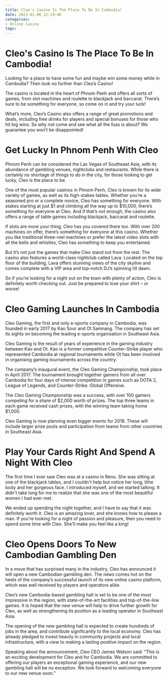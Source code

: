 ```yaml
---
title: Cleo's Casino Is The Place To Be In Cambodia! 
date: 2023-01-06 22:19:46
categories:
- Online Casino
tags:
---
```



#  Cleo's Casino Is The Place To Be In Cambodia! 

Looking for a place to have some fun and maybe win some money while in Cambodia? Then look no further than Cleo’s Casino!

The casino is located in the heart of Phnom Penh and offers all sorts of games, from slot machines and roulette to blackjack and baccarat. There’s sure to be something for everyone, so come on in and try your luck!

What’s more, Cleo’s Casino also offers a range of great promotions and deals, including free drinks for players and special bonuses for those who hit big wins. So why not come and see what all the fuss is about? We guarantee you won’t be disappointed!

#  Get Lucky In Phnom Penh With Cleo 

Phnom Penh can be considered the Las Vegas of Southeast Asia, with its abundance of gambling venues, nightclubs and restaurants. While there is certainly no shortage of things to do in the city, for those looking to get lucky, Cleo is the place to be.

One of the most popular casinos in Phnom Penh, Cleo is known for its wide variety of games, as well as its high-stakes tables. Whether you’re a seasoned pro or a complete novice, Cleo has something for everyone. With stakes starting at just $1 and climbing all the way up to $10,000, there’s something for everyone at Cleo. And if that’s not enough, the casino also offers a range of table games including blackjack, baccarat and roulette.

If slots are more your thing, Cleo has you covered there too. With over 200 machines on offer, there’s something for everyone at this casino. Whether you like traditional three-reel machines or prefer the latest video slots with all the bells and whistles, Cleo has something to keep you entertained.

But it’s not just the games that make Cleo stand out from the rest. The casino also features a world-class nightclub called Lava. Located on the top floor of the building, Lava offers stunning views of the city skyline and comes complete with a VIP area and top-notch DJ’s spinning till dawn.

So if you’re looking for a night out on the town with plenty of action, Cleo is definitely worth checking out. Just be prepared to lose your shirt – or worse!

#  Cleo Gaming Launches In Cambodia 

Cleo Gaming, the first and only e-sports company in Cambodia, was founded in early 2017 by Kao Sour and Ot Samnang. The company has set its sights on becoming the leading e-sports organisation in Southeast Asia.

Cleo Gaming is the result of years of experience in the gaming industry between Kao and Ot. Kao is a former competitive Counter-Strike player who represented Cambodia at regional tournaments while Ot has been involved in organising gaming tournaments across the country.

The company’s inaugural event, the Cleo Gaming Championship, took place in April 2017. The tournament brought together gamers from all over Cambodia for four days of intense competition in games such as DOTA 2, League of Legends, and Counter-Strike: Global Offensive. 

The Cleo Gaming Championship was a success, with over 100 gamers competing for a share of $2,000 worth of prizes. The top three teams in each game received cash prizes, with the winning team taking home $1,000. 

Cleo Gaming is now planning even bigger events for 2018. These will include larger prize pools and participation from teams from other countries in Southeast Asia.

#  Play Your Cards Right And Spend A Night With Cleo 

The first time I ever saw Cleo was at a casino in Reno. She was sitting at one of the blackjack tables, and I couldn't help but notice her long, lithe body and her gorgeous face. I introduced myself, and we started talking. It didn't take long for me to realize that she was one of the most beautiful women I had ever met.

We ended up spending the night together, and I have to say that it was definitely worth it. Cleo is an amazing lover, and she knows how to please a man. If you're looking for a night of passion and pleasure, then you need to spend some time with Cleo. She'll make you feel like a king!

#  Cleo Opens Doors To New Cambodian Gambling Den

In a move that has surprised many in the industry, Cleo has announced it will open a new Cambodian gambling den. The news comes hot on the heels of the company’s successful launch of its new online casino platform, which was well received by players and operators alike.

Cleo’s new Cambodia-based gambling hall is set to be one of the most impressive in the region, with state-of-the-art facilities and top-of-the-line games. It is hoped that the new venue will help to drive further growth for Cleo, as well as strengthening its position as a leading operator in Southeast Asia.

The opening of the new gambling hall is expected to create hundreds of jobs in the area, and contribute significantly to the local economy. Cleo has already pledged to invest heavily in community projects and local infrastructure, with a view to making a lasting positive impact on the region.

Speaking about the announcement, Cleo CEO James Watson said: “This is an exciting development for Cleo and for Cambodia. We are committed to offering our players an exceptional gaming experience, and our new gambling hall will be no exception. We look forward to welcoming everyone to our new venue soon.”